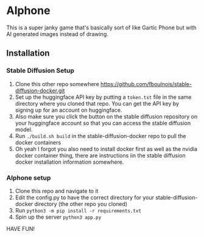 # AIphone

This is a super janky game that's basically sort of like Gartic Phone but with AI generated images instead of drawing.

## Installation
### Stable Diffusion Setup
1. Clone this other repo somewhere https://github.com/fboulnois/stable-diffusion-docker.git
2. Set up the huggingface API key by putting a `token.txt` file in the same directory where you cloned that repo. You can get the API key by signing up for an account on huggingface.
3. Also make sure you click the button on the stable diffusion repository on your huggingface account so that you can access the stable diffusion model.
4. Run `./build.sh build` in the stable-diffusion-docker repo to pull the docker containers
5. Oh yeah I forgot you also need to install docker first as well as the nvidia docker container thing, there are instructions iin the stable diffusion docker installation information somewhere.
### AIphone setup
1. Clone this repo and navigate to it
2. Edit the config.py to have the correct directory for your stable-diffusion-docker directory (the other repo you cloned)
3. Run `python3 -m pip install -r requirements.txt`
4. Spin up the server `python3 app.py`

HAVE FUN!
